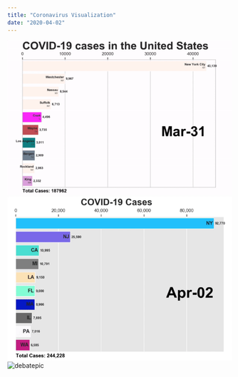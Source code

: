 ```yaml
---
title: "Coronavirus Visualization"
date: "2020-04-02"
---
```


![debatepic](Plots/countycases.gif "Logo Title Text 1")
![debatepic](Plots/statecases.gif "Logo Title Text 1")
![debatepic](Plots/countyandstatecases.gif "Logo Title Text 1")